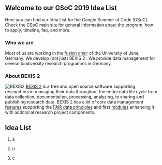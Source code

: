 ## Welcome to our GSoC 2019 Idea List
Here you can find our Idea List for the Google Summer of Code (GSoC). Check the [GSoC main site](http://code.google.com/soc) for general information about the program, how to apply, timeline, faq, and more. 

### Who we are
Most of us are working in the [fusion chair](http://fusion.cs.uni-jena.de/fusion/) of the University of Jena, Germany. We develop (not just) BEXIS 2 . We provide data management for several biodiversity research programms in Germany.

### About BEXIS 2 
![BEXIS2](http://bexis2.uni-jena.de/wp-content/themes/theme-BexisTheme/images/logo.jpg) [BEXIS 2](http://bexis2.uni-jena.de/) is a free and open source software supporting researchers in managing their data throughout the entire data life cycle from data collection, documentation, processing, analyzing, to sharing and publishing research data. BEXIS 2 has a lot of core data management [features](http://bexis2.uni-jena.de/bexis2-software/features/) supporting the [FAIR data principles](https://www.go-fair.org/fair-principles/) and first [modules](https://github.com/bexis) enhancing it with additional research project components.

## Idea List

1. a

2. b

3. c







